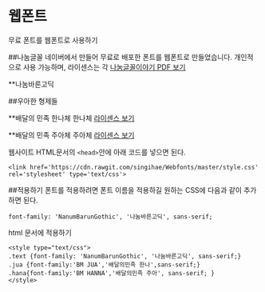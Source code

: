# 웹폰트
무료 폰트를 웹폰트로 사용하기

##나눔글꼴
네이버에서 만들어 무료로 배포한 폰트를 웹폰트로 만들었습니다.
개인적으로 사용 가능하며, 라이센스는 각
[나눔글꼴이야기 PDF 보기][nanum story]

**나눔바른고딕



##우아한 형제들

**배달의 민족 한나체
한나체 [라이센스 보기][license1]

**배달의 민족 주아체
주아체 [라이센스 보기][license2]

웹사이트 HTML문서의 ``<head>``안에 아래 코드를 넣으면 된다.
```
<link href='https://cdn.rawgit.com/singihae/Webfonts/master/style.css' rel='stylesheet' type='text/css'>
```

##적용하기
폰트를 적용하려면 폰트 이름을 적용하길 원하는 CSS에 다음과 같이 추가하면 된다.
```
font-family: 'NanumBarunGothic', '나눔바른고딕', sans-serif;
```
html 문서에 적용하기
```
<style type="text/css">
.text {font-family: 'NanumBarunGothic', '나눔바른고딕', sans-serif;}
.jua {font-family:'BM JUA','배달의민족 한나',sans-serif;}
.hana{font-family:'BM HANNA','배달의민족 주아', sans-serif; }
</style>
```

[nanum story]: http://static.campaign.naver.com/0/hangeul/2014/doc/nanum_story.pdf
[license1]: http://www.woowahan.com/license.html?keepThis=true&TB_iframe=true&height=620&width=659&modal=true
[license2]: http://www.woowahan.com/license-jua.html?keepThis=true&TB_iframe=true&height=620&width=659&modal=true